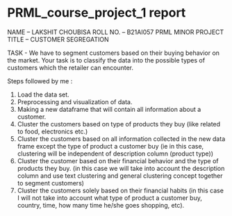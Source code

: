 # PRML_course_project_1 report 
NAME – LAKSHIT CHOUBISA
ROLL NO. – B21AI057
PRML MINOR PROJECT
TITLE – CUSTOMER SEGREGATION

TASK - We have to segment customers based on their buying behavior on the market.
Your task is to classify the data into the possible types of customers which the retailer
can encounter.

Steps followed by me :
1) Load the data set.
2) Preprocessing and visualization of data.
3) Making a new dataframe that will contain all information about a customer.
4) Cluster the customers based on type of products they buy (like related to food,
   electronics etc.)
5) Cluster the customers based on all information collected in the new data frame
   except the type of product a customer buy (ie in this case, clustering will be
   independent of description column (product type))
6) Cluster the customer based on their financial behavior and the type of products
   they buy. (in this case we will take into account the description column and use
   text clustering and general clustering concept together to segment customers)
7) Cluster the customers solely based on their financial habits (in this case I will not
   take into account what type of product a customer buy, country, time, how many
   time he/she goes shopping, etc).
